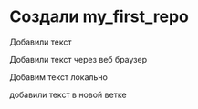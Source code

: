 # Создали  my_first_repo

Добавили текст

Добавили текст через веб браузер

Добавим текст локально 

добавили текст в новой ветке